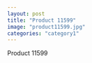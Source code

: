 ```yaml
---
layout: post
title: "Product 11599"
image: "product11599.jpg"
categories: "category1"
---
```

Product 11599
